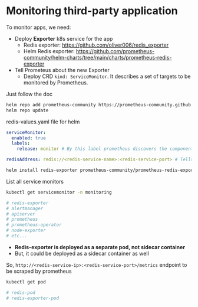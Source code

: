 # Monitoring third-party application

To monitor apps, we need:
- Deploy **Exporter** k8s service for the app
  - Redis exporter: https://github.com/oliver006/redis_exporter
  - Helm Redis exporter: https://github.com/prometheus-community/helm-charts/tree/main/charts/prometheus-redis-exporter
- Tell Prometeus about the new Exporter
  - Deploy CRD `kind: ServiceMonitor`. It describes a set of targets to be monitored by Prometheus.

Just follow the doc
```bash
helm repo add prometheus-community https://prometheus-community.github.io/helm-charts
helm repo update
```
redis-values.yaml file for helm
```yaml
serviceMonitor:
  enabled: true
  labels:
    release: monitor # By this label prometheus discovers the component

redisAddress: redis://<redis-service-name>:<redis-service-port> # Tells to the exporter where the redis is
```
```bash
helm install redis-exporter prometheus-community/prometheus-redis-exporter -f redis-values.yaml
```

List all service monitors
```bash
kubectl get servicemonitor -n monitoring

# redis-exporter
# alertmanager
# apiserver
# prometheus
# prometheus-operator
# node-exporter
# etc...
```

- **Redis-exporter is deployed as a separate pod, not sidecar container**
- But, it could be deployed as a sidecar container as well

So, `http://<redis-service-ip>:<redis-service-port>/metrics` endpoint to be scraped by prometheus

```bash
kubectl get pod

# redis-pod
# redis-exporter-pod
```
